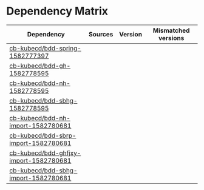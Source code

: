 # Dependency Matrix

Dependency | Sources | Version | Mismatched versions
---------- | ------- | ------- | -------------------
[cb-kubecd/bdd-spring-1582777397](https://github.com/cb-kubecd/bdd-spring-1582777397.git) |  | []() | 
[cb-kubecd/bdd-gh-1582778595](https://github.com/cb-kubecd/bdd-gh-1582778595.git) |  | []() | 
[cb-kubecd/bdd-nh-1582778595](https://github.com/cb-kubecd/bdd-nh-1582778595.git) |  | []() | 
[cb-kubecd/bdd-sbhg-1582778595](https://github.com/cb-kubecd/bdd-sbhg-1582778595.git) |  | []() | 
[cb-kubecd/bdd-nh-import-1582780681](https://github.com/cb-kubecd/bdd-nh-import-1582780681.git) |  | []() | 
[cb-kubecd/bdd-sbrp-import-1582780681](https://github.com/cb-kubecd/bdd-sbrp-import-1582780681.git) |  | []() | 
[cb-kubecd/bdd-ghfjxy-import-1582780681](https://github.com/cb-kubecd/bdd-ghfjxy-import-1582780681.git) |  | []() | 
[cb-kubecd/bdd-sbhg-import-1582780681](https://github.com/cb-kubecd/bdd-sbhg-import-1582780681.git) |  | []() | 
